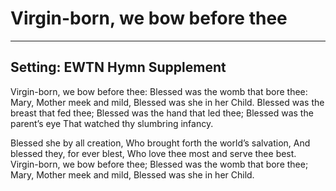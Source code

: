 # Virgin-born, we bow before thee

***

## Setting: EWTN Hymn Supplement

Virgin-born, we bow before thee:
Blessed was the womb that bore thee:
Mary, Mother meek and mild,
Blessed was she in her Child.
Blessed was the breast that fed thee;
Blessed was the hand that led thee;
Blessed was the parent’s eye
That watched thy slumbring infancy.

Blessed she by all creation,
Who brought forth the world’s salvation,
And blessed they, for ever blest,
Who love thee most and serve thee best.
Virgin-born, we bow before thee;
Blessed was the womb that bore thee;
Mary, Mother meek and mild,
Blessed was she in her Child.
